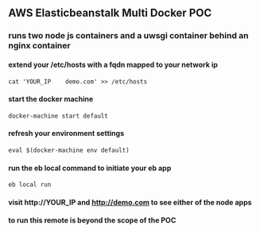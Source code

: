 ## AWS Elasticbeanstalk Multi Docker POC

### runs two node js containers and a uwsgi container behind an nginx container

#### extend your /etc/hosts with a fqdn mapped to your network ip
```
cat 'YOUR_IP    demo.com' >> /etc/hosts
```

#### start the docker machine
```
docker-machine start default      
```

#### refresh your environment settings
```
eval $(docker-machine env default)
```

#### run the eb local command to initiate your eb app
```
eb local run
```

#### visit http://YOUR_IP and http://demo.com to see either of the node apps
#### to run this remote is beyond the scope of the POC
